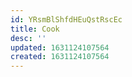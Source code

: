 ```yaml
---
id: YRsmBlShfdHEuQstRscEc
title: Cook
desc: ''
updated: 1631124107564
created: 1631124107564
---
```


